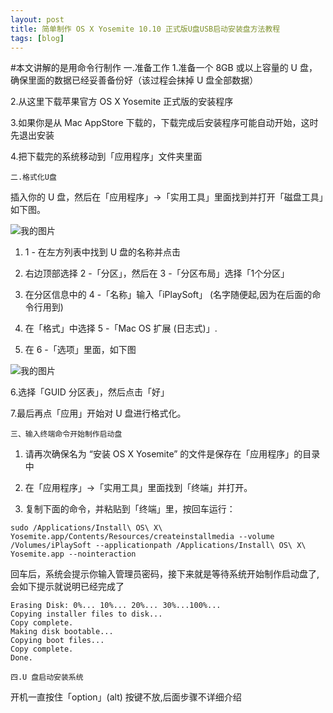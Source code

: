 ```yaml
---
layout: post
title: 简单制作 OS X Yosemite 10.10 正式版U盘USB启动安装盘方法教程
tags: [blog]
---
```




#本文讲解的是用命令行制作
	一.准备工作
1.准备一个 8GB 或以上容量的 U 盘，确保里面的数据已经妥善备份好（该过程会抹掉 U 盘全部数据）

2.从这里下载苹果官方 OS X Yosemite 正式版的安装程序

3.如果你是从 Mac AppStore 下载的，下载完成后安装程序可能自动开始，这时先退出安装


4.把下载完的系统移动到「应用程序」文件夹里面

<!-- more -->
	二.格式化U盘
插入你的 U 盘，然后在「应用程序」->「实用工具」里面找到并打开「磁盘工具」如下图。

<!-- more -->
![我的图片](https://raw.githubusercontent.com/once00/once00.github.io/master/img/format-usb.jpg)

1. 1 - 在左方列表中找到 U 盘的名称并点击

2. 右边顶部选择 2 -「分区」，然后在 3 -「分区布局」选择「1个分区」

3. 在分区信息中的 4 -「名称」输入「iPlaySoft」 (名字随便起,因为在后面的命令行用到)

4. 在「格式」中选择 5 -「Mac OS 扩展 (日志式)」.

5. 在 6 -「选项」里面，如下图

![我的图片](https://raw.githubusercontent.com/once00/once00.github.io/master/img/guid.jpg)

6.选择「GUID 分区表」，然后点击「好」

7.最后再点「应用」开始对 U 盘进行格式化。
 
	三、输入终端命令开始制作启动盘
1. 请再次确保名为 “安装 OS X Yosemite” 的文件是保存在「应用程序」的目录中

2. 在「应用程序」->「实用工具」里面找到「终端」并打开。

3. 复制下面的命令，并粘贴到「终端」里，按回车运行：

```
sudo /Applications/Install\ OS\ X\ Yosemite.app/Contents/Resources/createinstallmedia --volume /Volumes/iPlaySoft --applicationpath /Applications/Install\ OS\ X\ Yosemite.app --nointeraction
```
回车后，系统会提示你输入管理员密码，接下来就是等待系统开始制作启动盘了,会如下提示就说明已经完成了

```
Erasing Disk: 0%... 10%... 20%... 30%...100%...
Copying installer files to disk...
Copy complete.
Making disk bootable...
Copying boot files...
Copy complete.
Done.
```

	四.U 盘启动安装系统

开机一直按住「option」(alt) 按键不放,后面步骤不详细介绍

